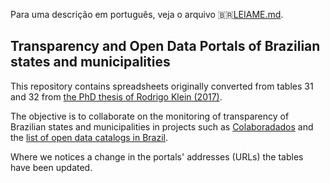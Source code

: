 Para uma descrição em português, veja o arquivo 🇧🇷[LEIAME.md](LEIAME.md).

## Transparency and Open Data Portals of Brazilian states and municipalities

This repository contains spreadsheets originally converted from tables 31 and
32 from [the PhD thesis of Rodrigo Klein
(2017)](http://tede2.pucrs.br/tede2/handle/tede/7724).

The objective is to collaborate on the monitoring of transparency of Brazilian
states and municipalities in projects such as
[Colaboradados](http://colaboradados.github.io/) and the [list of open data
catalogs in Brazil](https://github.com/dadosgovbr/catalogos-dados-brasil).

Where we notices a change in the portals' addresses (URLs) the tables have been
updated.

